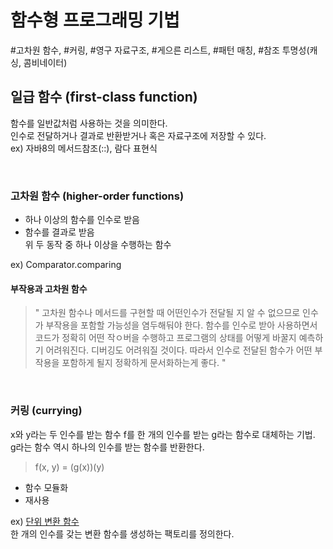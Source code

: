 # 함수형 프로그래밍 기법

\#고차원 함수, #커링, #영구 자료구조, #게으른 리스트, #패턴 매칭, #참조 투명성(캐싱, 콤비네이터) 

## 일급 함수 (first-class function)
함수를 일반값처럼 사용하는 것을 의미한다. <br>
인수로 전달하거나 결과로 반환받거나 혹은 자료구조에 저장할 수 있다. <br>
ex) 자바8의 메서드참조(::), 람다 표현식 <br>
 
<br>
 
### 고차원 함수 (higher-order functions)
- 하나 이상의 함수를 인수로 받음 <br>
- 함수를 결과로 받음 <br>
위 두 동작 중 하나 이상을 수행하는 함수 

ex) Comparator.comparing

#### 부작용과 고차원 함수
> " 고차원 함수나 메서드를 구현할 때 어떤인수가 전달될 지 알 수 없으므로 인수가 부작용을 포함할 가능성을 염두해둬야 한다. 
함수를 인수로 받아 사용하면서 코드가 정확히 어떤 작ㅇ버을 수행하고 프로그램의 상태를 어떻게 바꿀지 예측하기 어려워진다. 
디버깅도 어려워질 것이다. 따라서 인수로 전달된 함수가 어떤 부작용을 포함하게 될지 정확하게 문서화하는게 좋다. "

<br>

### 커링 (currying)
x와 y라는 두 인수를 받는 함수 f를 한 개의 인수를 받는 g라는 함수로 대체하는 기법. <br>
g라는 함수 역시 하나의 인수를 받는 함수를 반환한다. 
> f(x, y) = (g(x))(y)

- 함수 모듈화
- 재사용

ex) [단위 변환 함수](./CurryingMain.java) <br>
한 개의 인수를 갖는 변환 함수를 생성하는 팩토리를 정의한다. 

<br>

